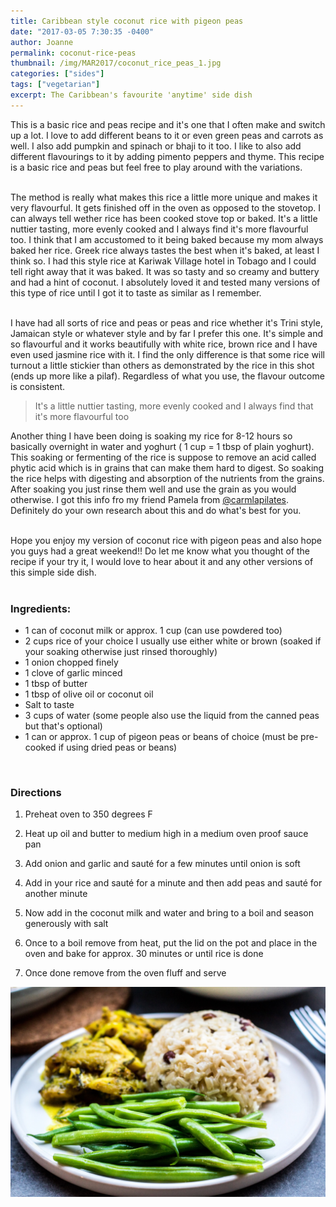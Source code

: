 ```yaml
---
title: Caribbean style coconut rice with pigeon peas
date: "2017-03-05 7:30:35 -0400"
author: Joanne
permalink: coconut-rice-peas
thumbnail: /img/MAR2017/coconut_rice_peas_1.jpg
categories: ["sides"]
tags: ["vegetarian"]
excerpt: The Caribbean's favourite 'anytime' side dish
---
```


This is a basic rice and peas recipe and it's one that I often make and switch up a lot.  I love to add different beans to it or even green peas and carrots as well.  I also add pumpkin and spinach or bhaji to it too.  I like to also add different flavourings to it by adding pimento peppers and thyme. This recipe is a basic rice and peas but feel free to play around with the variations.  
<br>

The method is really what makes this rice a little more unique and makes it very flavourful. It gets finished off in the oven as opposed to the stovetop.  I can always tell wether rice has been cooked stove top or baked. It's a little nuttier tasting, more evenly cooked and I always find it's more flavourful too. I think that I am accustomed to it being baked because my mom always baked her rice.  Greek rice always tastes the best when it's baked, at least I think so. I had this style rice at Kariwak Village hotel in Tobago and I could tell right away that it was baked. It was so tasty and so creamy and buttery and had a hint of coconut. I absolutely loved it and tested many versions of this type of rice until I got it to taste as similar as I remember.  
<br>

I have had all sorts of rice and peas or peas and rice whether it's Trini style, Jamaican style or whatever style and by far I prefer this one.  It's simple and so flavourful and it works beautifully with white rice, brown rice and I have even used jasmine rice with it.  I find the only difference is that some rice will turnout a little stickier than others as demonstrated by the rice in this shot (ends up more like a pilaf).  Regardless of what you use, the flavour outcome is consistent.

> It's a little nuttier tasting, more evenly cooked and I always find that it's more flavourful too

Another thing I have  been doing is soaking my rice for 8-12 hours so basically overnight in water and yoghurt ( 1 cup = 1 tbsp of plain yoghurt).  This soaking or fermenting of the rice is suppose to remove an acid called phytic acid which is in grains that can make them hard to digest.  So soaking the rice helps with digesting and absorption of the nutrients from the grains.  After soaking you just rinse them well and use the grain as you would otherwise.  I got this info fro my friend Pamela from [@carmlapilates](https://www.instagram.com/carmelapilates/). Definitely do your own research about this and do what's best for you.  
<br>

Hope  you enjoy my version of coconut rice with pigeon peas and also hope you guys had a great weekend!! Do let me know what you thought of the recipe if your try it, I would love to hear about it and any other versions of this simple side dish.
<br>
<br>

### Ingredients:

* 1 can of coconut milk or approx. 1 cup (can use powdered too)
* 2 cups rice of your choice I usually use either white or brown (soaked if your soaking otherwise just rinsed thoroughly)
* 1 onion chopped finely
* 1 clove of garlic minced
* 1 tbsp of butter
* 1 tbsp of olive oil or coconut oil
* Salt to taste
* 3 cups of water (some people also use the liquid from the canned peas but that's optional)
* 1 can or approx. 1 cup of pigeon peas or beans of choice (must be pre-cooked if using dried peas or beans)
<br>

### Directions

1. Preheat oven to 350 degrees F

1. Heat up oil and butter to medium high in a medium oven proof sauce pan

1. Add onion and garlic and sauté for a few minutes until onion is soft

1. Add in your rice and sauté for a minute and then add peas and sauté for another minute

1. Now add in the coconut milk and water and bring to a boil and season generously with salt

1. Once to a boil remove from heat, put the lid on the pot and place in the oven and bake for approx. 30 minutes or until rice is done

1. Once done remove from the oven fluff and serve  


![Coconut rice and pigeon and peas](/img/MAR2017/coconut_rice_peas_2.jpg)
